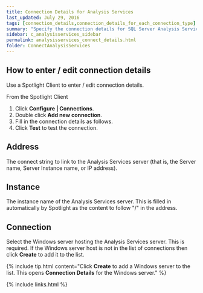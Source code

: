 ```yaml
---
title: Connection Details for Analysis Services
last_updated: July 29, 2016
tags: [connection_details,connection_details_for_each_connection_type]
summary: "Specify the connection details for SQL Server Analysis Services."
sidebar: c_analysisservices_sidebar
permalink: analysisservices_connect_details.html
folder: ConnectAnalysisServices
---
```




## How to enter / edit connection details

Use a Spotlight Client to enter / edit connection details.

From the Spotlight Client

1.  Click **Configure \| Connections**.
2.  Double click **Add new connection**.
3.  Fill in the connection details as follows.
4.  Click **Test** to test the connection.


## Address

The connect string to link to the Analysis Services server (that is, the Server name, Server Instance name, or IP address).

## Instance

The instance name of the Analysis Services server. This is filled in automatically by Spotlight as the content to follow "/" in the address.

## Connection

Select the Windows server hosting the Analysis Services server. This is required. If the Windows server host is not in the list of connections then click **Create** to add it to the list.


{% include tip.html content="Click **Create** to add a Windows server to the list. This opens **Connection Details** for the Windows server." %}




{% include links.html %}
